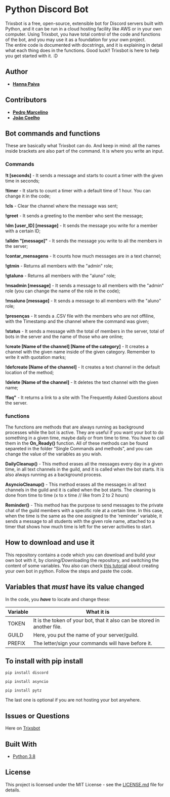 # Python Discord Bot 

 Trixsbot is a free, open-source, extensible bot for Discord servers built with Python, and it can be run in a cloud hosting facility like AWS or in your own computer. Using Trixsbot, you have total control of the code and functions of the bot, and you may use it as a foundation for your own project.  
The entire code is documented with docstrings, and it is explaining in detail what each thing does in the functions. Good luck!! Trixsbot is here to help you get started with it. :D
## Author

* **[Hanna Paiva](https://github.com/Hantriex)**

## Contributors

* **[Pedro Marcelino](https://github.com/pmarcelino)**
* **[João Coelho](https://github.com/joaopcoelho)**

## Bot commands and functions

 These are basically what Trixsbot can do. 
And keep in mind: all the names inside brackets are also part of the command. It is where you write an input. 

### Commands

 **!t [seconds]** - It sends a message and starts to count a timer with the given time in seconds;

 **!timer** - It starts to count a timer with a default time of 1 hour. You can change it in the code;

 **!cls** - Clear the channel where the message was sent; 

 **!greet** - It sends a greeting to the member who sent the message;

 **!dm [user_ID] [message]**  - It sends the message you write for a member with a certain ID;

 **!alldm "[message]"** - It sends the message you write to all the members in the server;

 **!contar_mensagens** - It counts how much messages are in a text channel;

 **!gtmin** - Returns all members with the "admin" role;

 **!gtaluno** - Returns all members with the "aluno" role;

 **!msadmin [message]** - It sends a message to all members with the "admin" role (you can change the name of the role in the code); 

 **!msaluno [message]** - It sends a message to all members with the "aluno" role;

 **!presenças** - It sends a .CSV file with the members who are not offiline, with the Timestamp and the channel where the command was given; 

 **!status** - It sends a message with the total of members in the server, total of bots in the server and the name of those who are online; 

 **!create [Name of the channel] [Name of the category]** - It creates a channel with the given name inside of the given category. Remember to write it with quotation marks;

 **!defcreate [Name of the channel]** - It creates a text channel in the default location of the method;

 **!delete [Name of the channel]** - It deletes the text channel with the given name;

 **!faq"** - It returns a link to a site with The Frequently Asked Questions about the server.

 ### functions
 
 The functions are methods that are always running as background processes while the bot is active. They are useful if you want your bot to do something in a given time, maybe daily or from time to time. You have to call them in the **On_Ready()** function. 
All of these methods can be found separeted in the folder "Single Commands and methods", and you can change the value of the variables as you wish. 

**DailyCleanup()** - This method erases all the messages every day in a given time, in all text channels in the guild, and it 
     is called when the bot starts. It is also always running as a background process.
     
**AsyncioCleanup()** - This method erases all the messages in all text channels in the guild and it is called when the bot starts. The cleaning is done from time to time (x to x time // like from 2 to 2 hours)

**Reminder()** - This method has the purpose to send messages to the private chat of the guild members with a specific role at a certain time. In this case, when the time is the same as the one assigned to the 'reminder' variable, it sends a message to all students with the given role name, attached to a timer that shows how much time is left for the server activities to start. 

## How to download and use it

This repository contains a code which you can download and build your own bot with it, by cloning/Downloading the repository, and switching the content of some variables.
You also can check [this tutorial](https://realpython.com/how-to-make-a-discord-bot-python/) about creating your own bot in python. Follow the steps and paste the code. 

## Variables that ***must*** have its value changed

In the code, you ***have*** to locate and change these:

| Variable              | What it is                                                            |
| ----------------------| ----------------------------------------------------------------------|
| TOKEN                 | It is the token of your bot, that it also can be stored in another file.|
| GUILD                 | Here, you put the name of your server/guild. |
| PREFIX                | The letter/sign your commands will have before it.|




## To install with pip install


```
pip install discord
```
```
pip install asyncio
```
```
pip install pytz 
```
The last one is optional if you are not hosting your bot anywhere.


## Issues or Questions

Here on [Trixsbot](https://github.com/Hantriex/Projetos-Tree-Tree2--Hanna-Paiva/issues/1)

## Built With

* [Python 3.8](https://www.python.org/)

## License

This project is licensed under the MIT License - see the [LICENSE.md](LICENSE.md) file for details.
